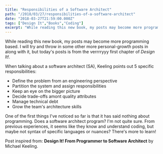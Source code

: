 ```yaml
---
title: "Responsibilities of a Software Architect"
path: "/2018/03/27/responsibilities-of-a-software-architect"
date: "2018-03-27T21:59:00.000Z"
tags: ["Design It","Books","Coding"]
excerpt: "While reading this new book, my posts may become more programming based. I will try and throw in some other more personal-growth posts in along with it, but today's posts is from the verrrryyy first..."
---
```


While reading this new book, my posts may become more programming based. I will try and throw in some other more personal-growth posts in along with it, but today's posts is from the verrrryyy first chapter of *Design It!*.

When talking about a software architect (SA), Keeling points out 5 specific responsibilities:

- Define the problem from an engineering perspective
- Partition the system and assign responsibilities
- Keep an eye on the bigger picture
- Decide trade-offs amont quality attributes
- Manage technical debt
- Grow the team's architecture skills

One of the first things I've noticed so far is that it has said nothing about programming. Does a software architect program? I'm not quite sure. From previous experiences, it seems like they know and understand coding, but maybe not syntax of specific languages or nuances? There's more to learn!


Post inspired from: **Design It! From Programmer to Software Architect** by Michael Keeling.
